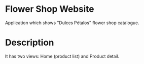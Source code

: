 # Flower Shop Website

Application which shows "Dulces Pétalos" flower shop catalogue.

# Description

It has two views: Home (product list) and Product detail.